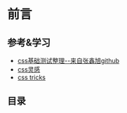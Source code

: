 # 前言

## 参考&学习
* [css基础测试整理--来自张鑫旭github](https://github.com/zhangxinxu/quiz)
* [css灵感](https://chokcoco.github.io/CSS-Inspiration/#/./init)
* [css tricks](https://qishaoxuan.github.io/css_tricks/)

## 目录